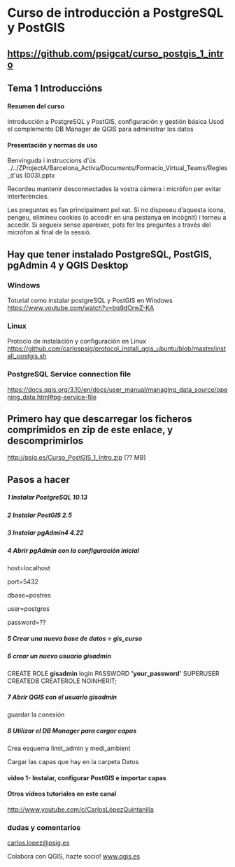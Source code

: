 
# Curso de introducción a PostgreSQL y PostGIS

## https://github.com/psigcat/curso_postgis_1_intro

## Tema 1 Introduccións

#### Resumen del curso
Introducción a PostgreSQL y PostGIS, configuración y gestión básica
Usod el complemento DB Manager de QGIS para administrar los datos

#### Presentación y normas de uso
Benvinguda i instruccions d'ús
../../ZProjectA/Barcelona_Activa/Documents/Formacio_Virtual_Teams/Regles_d'ús (003).pptx

Recordeu mantenir desconnectades la vostra càmera i micròfon per evitar interferències.

Les preguntes es fan principalment pel xat. Si no disposeu d’aquesta icona, pengeu, elimineu cookies (o accedir en una pestanya en incògnit) i torneu a accedir. Si segueix sense aparèixer, pots fer les preguntes a través del micròfon al final de la sessió.

## Hay que tener instalado PostgreSQL, PostGIS, pgAdmin 4 y QGIS Desktop

### Windows
Toturial como instalar postgreSQL y PostGIS en Windows
https://www.youtube.com/watch?v=bq9dOrwZ-KA

### Linux
Protoclo de instalación y configuración en Linux
https://github.com/carlospsig/protocol_install_qgis_ubuntu/blob/master/install_postgis.sh


### PostgreSQL Service connection file
https://docs.qgis.org/3.10/en/docs/user_manual/managing_data_source/opening_data.html#pg-service-file

## Primero hay que descarregar los ficheros comprimidos en zip de este enlace, y descomprimirlos
http://psig.es/Curso_PostGIS_1_Intro.zip (?? MB)

## Pasos a hacer
##### 1 Instalar PostgreSQL 10.13

##### 2 Instalar PostGIS 2.5

##### 3 Instalar pgAdmin4 4.22


##### 4 Abrir pgAdmin con la configuración inicial

host=localhost

port=5432

dbase=postres

user=postgres

password=??

##### 5 Crear una nueva base de datos = **gis_curso**

##### 6 crear un nuevo usuario gisadmin

CREATE ROLE **gisadmin** login PASSWORD **'your_password'** SUPERUSER CREATEDB CREATEROLE NOINHERIT;


##### 7 Abrir QGIS con el usuario gisadmin

guardar la conexión

##### 8 Utilizar el DB Manager para cargar capas

Crea esquema limit_admin y medi_ambient

Cargar las capas que hay en la carpeta Datos



#### video 1- Instalar, configurar PostGIS e importar capas




#### Otros vídeos tutoriales en este canal
http://www.youtube.com/c/CarlosLópezQuintanilla

### dudas y comentarios
carlos.lopez@psig.es

Colabora con QGIS, hazte socio!
www.qgis.es
